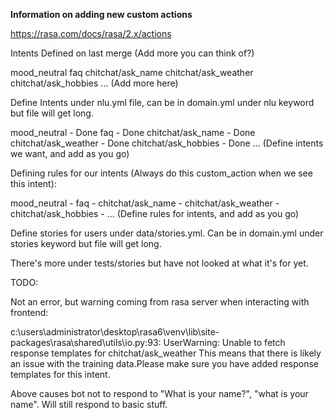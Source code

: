 **Information on adding new custom actions**

https://rasa.com/docs/rasa/2.x/actions 

Intents Defined on last merge (Add more you can think of?)

mood_neutral
faq
chitchat/ask_name
chitchat/ask_weather
chitchat/ask_hobbies
... (Add more here)

Define Intents under nlu.yml file, can be in domain.yml under nlu keyword but file will get long.

mood_neutral - Done
faq - Done
chitchat/ask_name - Done
chitchat/ask_weather - Done
chitchat/ask_hobbies - Done
... (Define intents we want, and add as you go)


Defining rules for our intents (Always do this custom_action when we see this intent):

mood_neutral -
faq -
chitchat/ask_name -
chitchat/ask_weather -
chitchat/ask_hobbies -
... (Define rules for intents, and add as you go)


Define stories for users under data/stories.yml. Can be in domain.yml under stories keyword but file will get long.

There's more under tests/stories but have not looked at what it's for yet.

TODO: 

Not an error, but warning coming from rasa server when interacting with frontend:

c:\users\administrator\desktop\rasa6\venv\lib\site-packages\rasa\shared\utils\io.py:93: UserWarning: Unable to fetch response templates for chitchat/ask_weather This means that there is likely an issue with the training data.Please make sure you have added response templates for this intent.

Above causes bot not to respond to "What is your name?", "what is your name". Will still respond to basic stuff.

